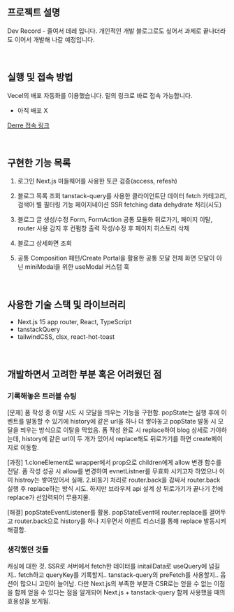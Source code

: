 
## 프로젝트 설명
Dev Record - 줄여서 데레 입니다. 
개인적인 개발 블로그로도 싶어서 과제로 끝나더라도 이어서 개발해 나갈 예정입니다. 

<br/>

## 실행 및 접속 방법
Vecel의 배포 자동화를 이용했습니다. 밑의 링크로 바로 접속 가능합니다. <br/>
- 아직 배포 X<br/>

[Derre 접속 링크](http://derre.vercel.app/)

<br/>

## 구현한 기능 목록
1. 로그인
Next.js 미들웨어를 사용한 토큰 검증(access, refesh)

3. 블로그 목록 조회
tanstack-query를 사용한 클라이언트단 데이터 fetch
카테고리, 검색어 별 필터링 기능
페이지네이션
SSR fetching data dehydrate 처리(시도)

4. 블로그 글 생성/수정
Form, FormAction 공통 모듈화
뒤로가기, 페이지 이탈, router 사용 감지 후 컨펌창 출력
작성/수정 후 페이지 히스토리 삭제

5. 블로그 상세화면 조회

6. 공통
Composition 패턴/Create Portal을  활용한 공통 모달
전체 화면 모달이 아닌 miniModal을 위한 useModal 커스텀 훅

<br/>


## 사용한 기술 스택 및 라이브러리
- Next.js 15 app router, React, TypeScript
- tanstackQuery
- tailwindCSS, clsx, react-hot-toast
  
<br/>


## 개발하면서 고려한 부분 혹은 어려웠던 점
### 기록해놓은 트러블 슈팅
[문제]
폼 작성 중 이탈 시도 시 모달을 띄우는 기능을 구현함.
popState는 실행 후에 이벤트를 발동할 수 있기에 history에 같은 url을 하나 더 쌓아놓고 popState 발동 시 모달을 띄우는 방식으로 이탈을 막았음.
폼 작성 완료 시 replace하여 blog 상세로 가야하는데, history에 같은 url이 두 개가 있어서 replace해도 뒤로가기를 하면 create페이지로 이동함.

[과정]
1.cloneElement로 wrapper에서 prop으로 children에게 allow 변경 함수를 전달.
폼 작성 성공 시 allow를 변경하여 evnetListner를 무효화 시키고자 하였으나 이미 histroy는 쌓여있어서 실패.
2.비동기 처리로 router.back을 감싸서 router.back 실행 후 replace하는 방식 시도. 하지만 브라우저 api 설계 상 뒤로가기가 끝나기 전에 replace가 선입력되어 무용지물.

[해결]
popStateEventListener를 활용.
popStateEvent에 router.replace를 걸어두고 router.back으로 history를 하나 지우면서 이벤트 리스너를 통해 replace 발동시켜 해결함.

### 생각했던 것들
캐싱에 대한 것.
SSR로 서버에서 fetch한 데이터를 initailData로 useQuery에 넘길지.. fetch하고 queryKey를 기록할지.. tanstack-query의 preFetch를 사용할지..
옵션이 많으니 고민이 늘어남. 다만 Next.js의 부족한 부분과 CSR로는 얻을 수 없는 이점을 함께 얻을 수 있다는 점을 알게되어 Next.js + tanstack-query 함께 사용했을 때의 효용성을 보게됨.
